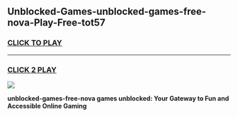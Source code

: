 
## Unblocked-Games-unblocked-games-free-nova-Play-Free-tot57
<h3>
<a href="https://premium76.site?title=unblocked-games-free-nova&ref=19M">CLICK TO PLAY</a></h3>
<hr>

<h3>
<a href="https://premium76.site?title=unblocked-games-free-nova&ref=19M">CLICK 2 PLAY</a>
  
</h3>

<a href="https://premium76.site?title=unblocked-games-free-nova&ref=19M"><img src="https://clearcache.store/games.png"></a>


**unblocked-games-free-nova games unblocked: Your Gateway to Fun and Accessible Online Gaming**
